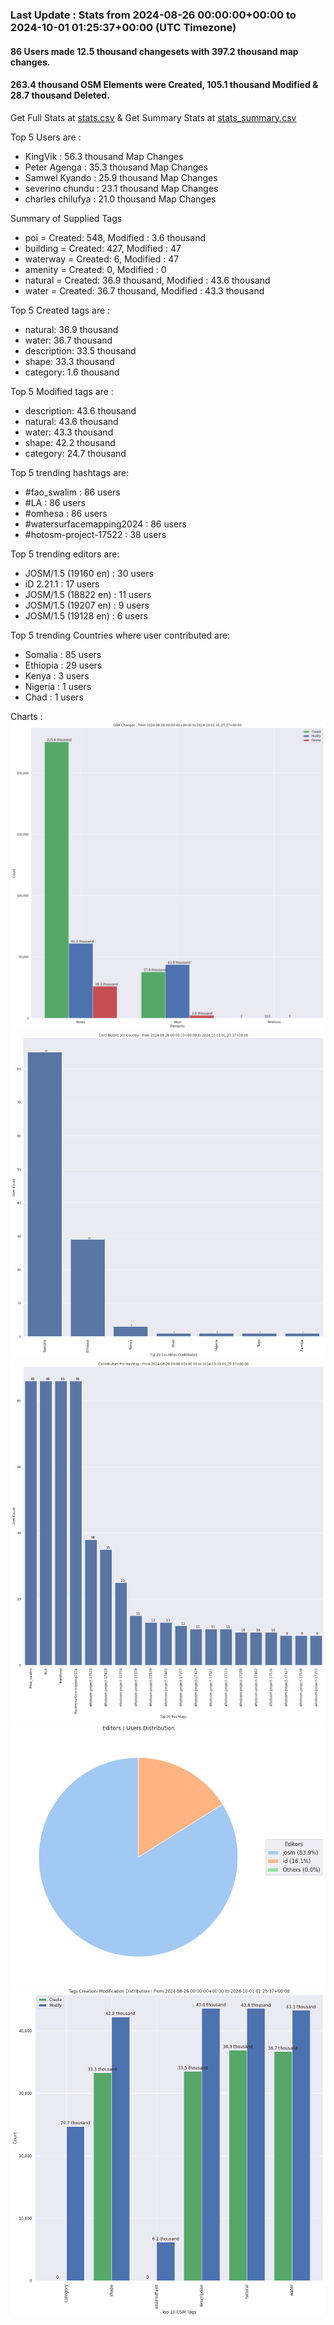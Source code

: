 ### Last Update : Stats from 2024-08-26 00:00:00+00:00 to 2024-10-01 01:25:37+00:00 (UTC Timezone)

#### 86 Users made 12.5 thousand changesets with 397.2 thousand map changes.
#### 263.4 thousand OSM Elements were Created, 105.1 thousand Modified & 28.7 thousand Deleted.
Get Full Stats at [stats.csv](/stats/watersurfacemapping/Daily/stats.csv)
 & Get Summary Stats at [stats_summary.csv](/stats/watersurfacemapping/Daily/stats_summary.csv)

Top 5 Users are : 
- KingVik : 56.3 thousand Map Changes
- Peter Agenga : 35.3 thousand Map Changes
- Samwel Kyando : 25.9 thousand Map Changes
- severino chundu : 23.1 thousand Map Changes
- charles chilufya : 21.0 thousand Map Changes

Summary of Supplied Tags
- poi = Created: 548, Modified : 3.6 thousand
- building = Created: 427, Modified : 47
- waterway = Created: 6, Modified : 47
- amenity = Created: 0, Modified : 0
- natural = Created: 36.9 thousand, Modified : 43.6 thousand
- water = Created: 36.7 thousand, Modified : 43.3 thousand


Top 5 Created tags are :
- natural: 36.9 thousand
- water: 36.7 thousand
- description: 33.5 thousand
- shape: 33.3 thousand
- category: 1.6 thousand


Top 5 Modified tags are :
- description: 43.6 thousand
- natural: 43.6 thousand
- water: 43.3 thousand
- shape: 42.2 thousand
- category: 24.7 thousand


Top 5 trending hashtags are:
- #fao_swalim : 86 users
- #LA : 86 users
- #omhesa : 86 users
- #watersurfacemapping2024 : 86 users
- #hotosm-project-17522 : 38 users


Top 5 trending editors are:
- JOSM/1.5 (19160 en) : 30 users
- iD 2.21.1 : 17 users
- JOSM/1.5 (18822 en) : 11 users
- JOSM/1.5 (19207 en) : 9 users
- JOSM/1.5 (19128 en) : 6 users


Top 5 trending Countries where user contributed are:
- Somalia : 85 users
- Ethiopia : 29 users
- Kenya : 3 users
- Nigeria : 1 users
- Chad : 1 users


 Charts : 
![Alt text](./stats_osm_changes.png) 
![Alt text](./stats_users_per_country.png) 
![Alt text](./stats_users_per_hashtag.png) 
![Alt text](./stats_editors_pie_chart.png) 
![Alt text](./stats_tags.png) 
